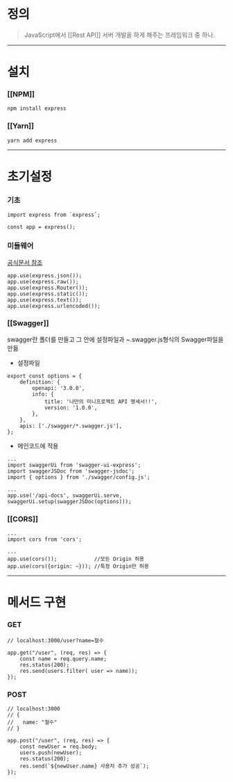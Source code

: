 # 정의
> JavaScript에서 [[Rest API]] 서버 개발을 하게 해주는 프레임워크 중 하나.
---
# 설치
### [[NPM]]
```
npm install express
```
### [[Yarn]]
```
yarn add express
```

---
# 초기설정
### 기초
```
import express from `express`;

const app = express();
```
### 미들웨어
[공식문서 참조](https://expressjs.com/ko/api.html#express)
```
app.use(express.json());
app.use(express.raw());
app.use(express.Router());
app.use(express.static());
app.use(express.text());
app.use(express.urlencoded());
```
### [[Swagger]]
swagger란 폴더를 만들고 그 안에 설정파일과 ~.swagger.js형식의 Swagger파일을 만듦

- 설정파일
```
export const options = { 
	definition: { 
		openapi: '3.0.0', 
		info: { 
			title: '나만의 미니프로젝트 API 명세서!!', 
			version: '1.0.0', 
		}, 
	}, 
	apis: ['./swagger/*.swagger.js'], 
};
```

- 메인코드에 적용
```
...
import swaggerUi from 'swagger-ui-express';
import swaggerJSDoc from 'swagger-jsdoc';
import { options } from './swagger/config.js';

...
app.use('/api-docs', swaggerUi.serve, swaggerUi.setup(swaggerJSDoc(options)));
```
### [[CORS]]
```
...
import cors from 'cors';

...
app.use(cors());            //모든 Origin 허용
app.use(cors({origin: ~})); //특정 Origin만 허용
```

---
# 메서드 구현
### GET
```
// localhost:3000/user?name=철수

app.get("/user", (req, res) => {
	const name = req.query.name;
	res.status(200);
	res.send(users.filter( user => name));
});
```
### POST
```
// localhost:3000
// {
// 	 name: "철수"
// }

app.post("/user", (req, res) => {
	const newUser = req.body;
	users.push(newUser);
	res.status(200);
	res.send(`${newUser.name} 사용자 추가 성공`);
});
```